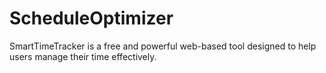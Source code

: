 # ScheduleOptimizer
SmartTimeTracker is a free and powerful web-based tool designed to help users manage their time effectively.

